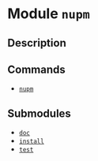 # Module `nupm`
## Description


## Commands
- [`nupm`](nupm.md)

## Submodules
- [`doc`](doc/README.md)
- [`install`](install/README.md)
- [`test`](test/README.md)